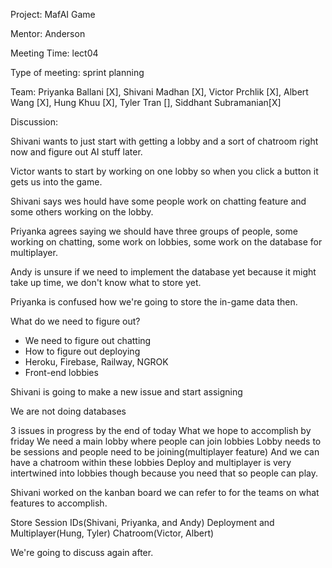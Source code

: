Project: MafAI Game

Mentor: Anderson

Meeting Time: lect04

Type of meeting: sprint planning

Team: Priyanka Ballani [X], Shivani Madhan [X], Victor Prchlik [X], Albert Wang [X], Hung Khuu [X], Tyler Tran [], Siddhant Subramanian[X]

Discussion:

Shivani wants to just start with getting a lobby and a sort of chatroom right now and figure out AI stuff later.

Victor wants to start by working on one lobby so when you click a button it gets us into the game.

Shivani says wes hould have some people work on chatting feature and some others working on the lobby.

Priyanka agrees saying we should have three groups of people, some working on chatting, some work on lobbies, some work on the database for multiplayer.

Andy is unsure if we need to implement the database yet because it might take up time, we don't know what to store yet.

Priyanka is confused how we're going to store the in-game data then.

What do we need to figure out?
- We need to figure out chatting
- How to figure out deploying
- Heroku, Firebase, Railway, NGROK
- Front-end lobbies

Shivani is going to make a new issue and start assigning

We are not doing databases

3 issues in progress by the end of today
What we hope to accomplish by friday
We need a main lobby where people can join lobbies
Lobby needs to be sessions and people need to be joining(multiplayer feature)
And we can have a chatroom within these lobbies
Deploy and multiplayer is very intertwined into lobbies though because you need that so people can play.

Shivani worked on the kanban board we can refer to for the teams on what features to accomplish.

Store Session IDs(Shivani, Priyanka, and Andy)
Deployment and Multiplayer(Hung, Tyler)
Chatroom(Victor, Albert)

We're going to discuss again after.





